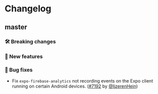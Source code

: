 # Changelog

## master

### 🛠 Breaking changes

### 🎉 New features

### 🐛 Bug fixes

- Fix `expo-firebase-analytics` not recording events on the Expo client running on certain Android devices. ([#7192](https://github.com/expo/expo/pull/7679) by [@IjzerenHein](https://github.com/IjzerenHein))
